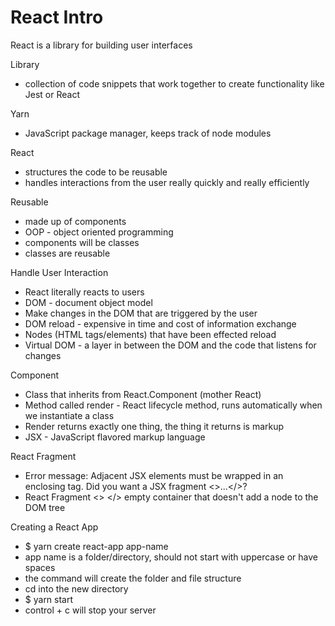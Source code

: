 # React Intro

React is a library for building user interfaces

Library
- collection of code snippets that work together to create functionality like Jest or React

Yarn
- JavaScript package manager, keeps track of node modules

React
- structures the code to be reusable
- handles interactions from the user really quickly and really efficiently


Reusable
- made up of components
- OOP - object oriented programming
- components will be classes
- classes are reusable


Handle User Interaction
- React literally reacts to users
- DOM - document object model
- Make changes in the DOM that are triggered by the user
- DOM reload - expensive in time and cost of information exchange
- Nodes (HTML tags/elements) that have been effected reload
- Virtual DOM - a layer in between the DOM and the code that listens for changes

Component
- Class that inherits from React.Component (mother React)
- Method called render - React lifecycle method, runs automatically when we instantiate a class
- Render returns exactly one thing, the thing it returns is markup
- JSX - JavaScript flavored markup language

React Fragment
- Error message: Adjacent JSX elements must be wrapped in an enclosing tag. Did you want a JSX fragment <>...</>?
- React Fragment <> </> empty container that doesn't add a node to the DOM tree

Creating a React App
- $ yarn create react-app app-name
- app name is a folder/directory, should not start with uppercase or have spaces
- the command will create the folder and file structure
- cd into the new directory
- $ yarn start
- control + c will stop your server
